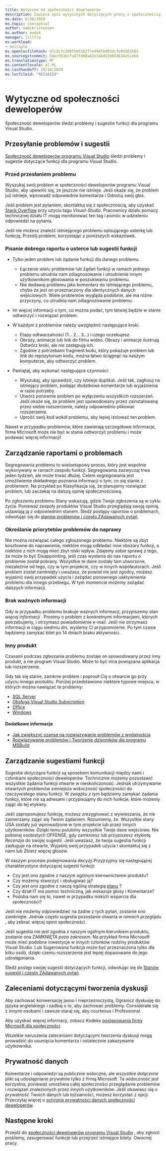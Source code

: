 ```yaml
---
title: Wytyczne od społeczności deweloperów
description: Zawiera opis wytycznych dotyczących pracy z społecznością deweloperów programu Visual Studio.
ms.date: 6/30/2020
ms.topic: conceptual
author: madskristensen
ms.author: madsk
manager: jillfra
ms.workload:
- multiple
ms.openlocfilehash: dfcdcfc309fb951b2f7e490f0d03dcfe9d381b83
ms.sourcegitcommit: 54ec951bcfa87fd80a42e3ab4539084634a5ceb4
ms.translationtype: MT
ms.contentlocale: pl-PL
ms.lasthandoff: 10/16/2020
ms.locfileid: "92116153"
---
```

# <a name="developer-community-guidelines"></a>Wytyczne od społeczności deweloperów

Społeczność deweloperów śledzi problemy i sugestie funkcji dla programu Visual Studio.

## <a name="submitting-problems-and-suggestions"></a>Przesyłanie problemów i sugestii

[Społeczność deweloperów programu Visual Studio](https://developercommunity.visualstudio.com/) śledzi problemy i sugestie dotyczące funkcji dla programu Visual Studio.

### <a name="before-submitting-an-issue"></a>Przed przesłaniem problemu

Wyszukaj swój problem w społeczności deweloperów programu Visual Studio, aby upewnić się, że jeszcze nie istnieje. Jeśli okaże się, że problem już istnieje, wprowadź odpowiednie komentarze i Odnotuj swój głos.

Jeśli problem jest pytaniem, skontaktuj się z społecznością, aby uzyskać [Stack Overflow](https://stackoverflow.com/questions/tagged/visual-studio?tab=Newest) przy użyciu tagu _Visual-Studio_. Pracownicy działu pomocy technicznej działu IT mogą monitorować ten tag i pomóc w udzieleniu odpowiedzi na pytania.

Jeśli nie możesz znaleźć istniejącego problemu opisującego usterkę lub funkcję, Prześlij problem, korzystając z poniższych wskazówek.

### <a name="writing-a-good-bug-report-or-feature-suggestion"></a>Pisanie dobrego raportu o usterce lub sugestii funkcji

- Tylko jeden problem lub żądanie funkcji dla danego problemu.

  - Łączenie wielu problemów lub żądań funkcji w ramach jednego problemu utrudnia nam zdiagnozowanie i utrudnienie innym użytkownikom głosowania w poszukiwaniu problemu.
  - Nie dodawaj problemu jako komentarz do istniejącego problemu, chyba że jest on przeznaczony dla identycznych danych wejściowych. Wiele problemów wygląda podobnie, ale ma różne przyczyny, co utrudnia nam zdiagnozowanie problemu.

- Im więcej informacji o tym, co można podać, tym łatwiej będzie w stanie odtworzyć i rozwiązać problem.
- W każdym z problemów należy uwzględnić następujące kroki.

  - Etapy odtwarzalności (1... 2... 3...) i czego oczekujesz.
  - Obrazy, animacje lub link do filmu wideo. Obrazy i animacje ilustrują Odtwórz kroki, ale _nie_ zastępują ich.
  - Zgodnie z potrzebami fragment kodu, który pokazuje problem lub link do repozytorium kodu, można łatwo ściągnąć na naszym komputerze, aby odtworzyć problem.

- Pamiętaj, aby wykonać następujące czynności:

  - Wyszukaj, aby sprawdzić, czy istnieje duplikat. Jeśli tak, zagłosuj na istniejący problem, podając dodatkowe komentarze lub wyjaśnienia w razie potrzeby.
  - Utwórz ponownie problem po wyłączeniu wszystkich rozszerzeń. Jeśli okaże się, że problem jest spowodowany przez zainstalowaną przez siebie rozszerzenie, należy odpowiednio plikować rozszerzenie.
  - Uprość swój kod wokół problemu, aby lepiej izolować ten problem.

Nawet w przypadku problemów, które zawierają szczegółowe informacje, firma Microsoft może nie być w stanie odtworzyć problemu i może podawać więcej informacji!

## <a name="managing-problem-reports"></a>Zarządzanie raportami o problemach

Segregowania problemu to wieloetapowy proces, który jest wspólnie wykonywany w ramach zespołu funkcji. Segregowania zazwyczaj trwa jeden tydzień, ale może trwać dłużej. Celem segregowania jest umożliwienie dokładnego poznania informacji o tym, co się stanie z problemem. Na przykład po Klasyfikacja się, że planujemy rozwiązać problem, lub zaczekaj na dalszą opinię społecznościową.

Po zgłoszeniu problemu Stany wskazują, gdzie Twoje zgłoszenia są w cyklu życia. Ponieważ zespoły produktów Visual Studio przeglądają swoją opinię, ustawiają ją z odpowiednim stanem. Śledź postępy raportów o problemach, odwołując się do [stanów problemów i często ZAdawanych pytań](./report-a-problem.md).

### <a name="prioritizing-which-issues-to-fix"></a>Określanie priorytetów problemów do naprawy

Nie można rozwiązać całego zgłoszonego problemu. Niektóre są zbyt kosztowne do naprawienia, niektóre mogą odkładać inne obszary funkcji, a niektóre z nich mogą mieć zbyt niski wpływ. Zdajemy sobie sprawę z tego, że może to być Disappointing, jeśli czas wysłania do nas raportu o problemie został pobrany. Wszystkie te dane zostały tam utworzone, niezależnie od tego, czy w tym projekcie, czy w innych współautorach. Jeśli problem został zamknięty i uważasz, że powód nie jest zgodny, możesz wyjaśnić swój przypadek użycia i zażądać ponownego uaktywnienia problemu dla innego przebiegu. W tym momencie możemy zażądać dalszych informacji.

### <a name="missing-important-information"></a>Brak ważnych informacji

Gdy w przypadku problemu brakuje ważnych informacji, przypiszemy stan _więcej informacji_ . Prosimy o problem z konkretnymi informacjami, których potrzebujemy, i otrzymasz powiadomienie e-mail. Jeśli nie otrzymasz informacji w ciągu siedmiu dni, wyślemy Ci przypomnienie. Po tym czasie będziemy zamykać bilet po 14 dniach braku aktywności.

### <a name="other-product"></a>Inny produkt

Czasami podczas zgłaszania problemu zostaje on spowodowany przez inny produkt, a nie program Visual Studio. Może to być inna powiązana aplikacja lub rozszerzenie. 

Gdy tak się stanie, zamknie problem i poprosił Cię o otwarcie go przy użyciu innego produktu. Poniżej przedstawiono niektóre typowe miejsca, w których można nawiązać te problemy:

* [SQL Server](https://feedback.azure.com/forums/908035-sql-server)
* [Obsługa Visual Studio Subscription](https://feedback.azure.com/forums/908035-sql-server)
* [Office](https://support.office.com/article/how-do-i-give-feedback-on-microsoft-office-2b102d44-b43f-4dd2-9ff4-23cf144cfb11)
* [Windows](https://support.microsoft.com/help/4021566/windows-10-send-feedback-to-microsoft-with-feedback-hub-app)

#### <a name="additional-information"></a>Dodatkowe informacje

- [Jak zwiększyć szanse na rozwiązywanie problemów z wydajnością](./how-to-increase-chances-of-performance-issue-being-fixed.md)
- [Rozwiązywanie problemów i Tworzenie dzienników dla programu MSBuild](./msbuild-logs.md)

## <a name="managing-feature-suggestions"></a>Zarządzanie sugestiami funkcji

Sugestie dotyczące funkcji są sposobem komunikacji między nami i członkami społeczności deweloperów. Technicznie możemy pozostawić wszystkie żądania funkcji otwarte w nieskończoność. Jednak utrzymywanie otwartych problemów zmniejsza widoczność społeczności do rzeczywistego stanu funkcji. W _związku z tym_ będziemy zamykać żądania funkcji, które nie są adresami i przypisująmy do nich funkcje, które możemy zająć do tej etykiety.

Jeśli zaproponujesz funkcję, możesz zrezygnować z wywieszania, że nie zamierzamy zająć się Twoim żądaniem. Rozumiemy, że. Wszystkie stany USA zostały już wprowadzone w tym projekcie lub przez innych użytkowników. Dzięki temu polubimy wszystkie Twoje dane wejściowe. Nie pobieraj osobistych OFFENSE, gdy zamkniesz lub przypiszesz etykietę _Recenzja_ do swojej sugestii. Jeśli uważasz, że twoja sugestia funkcji zasługuje na otwarte, Wyjaśnij swój przypadek użycia i skontaktuj się z nami lub Zbierz więcej głosów.

W naszym procesie podejmowania decyzji Przyjrzyjmy się następującej charakterystyce dotyczącej sugestii funkcji:

- Czy jest ono zgodne z naszym ogólnym kierownictwem produktu?
- Czy możemy stworzyć i obsługiwać ją?
- Czy jest ono zgodne z naszą ogólną strategią [planu](/visualstudio/productinfo/vs-roadmap) ?
- Czy dział IT ma pomoc techniczną, jak wskazuje głosy i Komentarze?
- Podoba nam się to, nawet w przypadku niskich wsparcia dla społeczności?

Jeśli nie możemy odpowiedzieć na żadne z tych pytań, zostanie ono zamknięte. Jednak często sugestia pozostanie otwarta w _ramach przeglądu_ , aby zebrać więcej opinii społeczności.

Jeśli sugestia nie jest zgodna z naszym ogólnym kierunkiem produktu, zostanie ona ZAMKNIĘTA *poza zakresem*. Na przykład firma Microsoft może mieć podobne inwestycje w innych członków rodziny produktów Visual Studio. Lub Sugerowana funkcja może być przeznaczona tylko dla kilku osób, dzięki czemu rozszerzenie jest lepiej dopasowane do jego udostępniania.

Śledź postęp swojej sugestii dotyczących funkcji, odwołując się do [Stanów sugestii i często ZAdawanych pytań](./report-a-problem.md).

## <a name="discussion-etiquette"></a>Zaleceniami dotyczącymi tworzenia dyskusji

Aby zachować konwersację jasno i nieprzezroczystą, Ogranicz dyskusję do języka angielskiego i zadbaj o to, aby zachować problemy. Considerate się z innymi osobami i zawsze staraj się, aby courteous i Professional.

Aby uzyskać więcej informacji, zobacz Kodeks [postępowania firmy Microsoft dla społeczności](https://answers.microsoft.com/en-us/page/codeofconduct).

Wszelkie naruszenia zaleceniami dotyczącymi tworzenia dyskusji mogą prowadzić do usunięcia komentarza i ostatecznie zakazywanie użytkownika.

## <a name="data-privacy"></a>Prywatność danych

Komentarze i odpowiedzi są publicznie widoczne, ale wszystkie dołączone pliki są udostępniane prywatnie tylko z firmą Microsoft. Ta widoczność jest korzystna, ponieważ umożliwia całej społeczności przeglądanie problemów i rozwiązań znalezionych przez innych użytkowników. Jeśli obawiasz się o prywatność Twoich danych lub tożsamości, możesz korzystać z opcji. Przeczytaj więcej o [ochronie prywatności danych społeczności deweloperów](./developer-community-privacy.md).

## <a name="next-steps"></a>Następne kroki

Przejdź do [społeczności deweloperów programu Visual Studio](https://developercommunity.visualstudio.com/) , aby zgłosić problemy, zasugerować funkcje lub przejrzeć istniejące bilety. Owocnej pracy.
